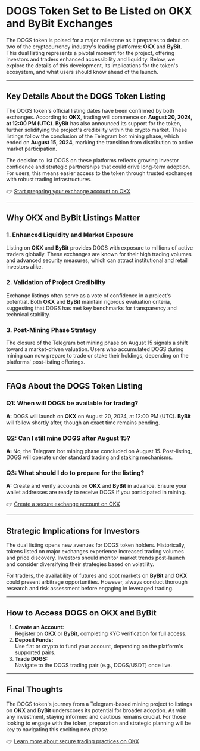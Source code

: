 # DOGS Token Set to Be Listed on OKX and ByBit Exchanges

The DOGS token is poised for a major milestone as it prepares to debut on two of the cryptocurrency industry's leading platforms: **OKX** and **ByBit**. This dual listing represents a pivotal moment for the project, offering investors and traders enhanced accessibility and liquidity. Below, we explore the details of this development, its implications for the token's ecosystem, and what users should know ahead of the launch.

---

## Key Details About the DOGS Token Listing

The DOGS token's official listing dates have been confirmed by both exchanges. According to **OKX**, trading will commence on **August 20, 2024, at 12:00 PM (UTC)**. **ByBit** has also announced its support for the token, further solidifying the project's credibility within the crypto market. These listings follow the conclusion of the Telegram bot mining phase, which ended on **August 15, 2024**, marking the transition from distribution to active market participation.

The decision to list DOGS on these platforms reflects growing investor confidence and strategic partnerships that could drive long-term adoption. For users, this means easier access to the token through trusted exchanges with robust trading infrastructures.

👉 [Start preparing your exchange account on OKX](https://bit.ly/okx-bonus)

---

## Why OKX and ByBit Listings Matter

### 1. **Enhanced Liquidity and Market Exposure**
Listing on **OKX** and **ByBit** provides DOGS with exposure to millions of active traders globally. These exchanges are known for their high trading volumes and advanced security measures, which can attract institutional and retail investors alike.

### 2. **Validation of Project Credibility**
Exchange listings often serve as a vote of confidence in a project's potential. Both **OKX** and **ByBit** maintain rigorous evaluation criteria, suggesting that DOGS has met key benchmarks for transparency and technical stability.

### 3. **Post-Mining Phase Strategy**
The closure of the Telegram bot mining phase on August 15 signals a shift toward a market-driven valuation. Users who accumulated DOGS during mining can now prepare to trade or stake their holdings, depending on the platforms' post-listing offerings.

---

## FAQs About the DOGS Token Listing

### **Q1: When will DOGS be available for trading?**  
**A:** DOGS will launch on **OKX** on August 20, 2024, at 12:00 PM (UTC). **ByBit** will follow shortly after, though an exact time remains pending.

### **Q2: Can I still mine DOGS after August 15?**  
**A:** No, the Telegram bot mining phase concluded on August 15. Post-listing, DOGS will operate under standard trading and staking mechanisms.

### **Q3: What should I do to prepare for the listing?**  
**A:** Create and verify accounts on **OKX** and **ByBit** in advance. Ensure your wallet addresses are ready to receive DOGS if you participated in mining.

👉 [Create a secure exchange account on OKX](https://bit.ly/okx-bonus)

---

## Strategic Implications for Investors

The dual listing opens new avenues for DOGS token holders. Historically, tokens listed on major exchanges experience increased trading volumes and price discovery. Investors should monitor market trends post-launch and consider diversifying their strategies based on volatility.

For traders, the availability of futures and spot markets on **ByBit** and **OKX** could present arbitrage opportunities. However, always conduct thorough research and risk assessment before engaging in leveraged trading.

---

## How to Access DOGS on OKX and ByBit

1. **Create an Account:**  
   Register on **[OKX](https://bit.ly/okx-bonus)** or **ByBit**, completing KYC verification for full access.  
2. **Deposit Funds:**  
   Use fiat or crypto to fund your account, depending on the platform's supported pairs.  
3. **Trade DOGS:**  
   Navigate to the DOGS trading pair (e.g., DOGS/USDT) once live.  

---

## Final Thoughts

The DOGS token's journey from a Telegram-based mining project to listings on **OKX** and **ByBit** underscores its potential for broader adoption. As with any investment, staying informed and cautious remains crucial. For those looking to engage with the token, preparation and strategic planning will be key to navigating this exciting new phase.

👉 [Learn more about secure trading practices on OKX](https://bit.ly/okx-bonus)